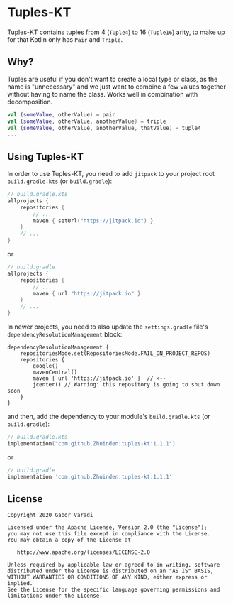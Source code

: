 # Tuples-KT

Tuples-KT contains tuples from 4 (`Tuple4`) to 16 (`Tuple16`) arity, to make up for that Kotlin only has `Pair` and `Triple`.

## Why?

Tuples are useful if you don't want to create a local type or class, as the name is "unnecessary" and we just want to combine a few values together without having to name the class. Works well in combination with decomposition.

``` kotlin
val (someValue, otherValue) = pair
val (someValue, otherValue, anotherValue) = triple
val (someValue, otherValue, anotherValue, thatValue) = tuple4
...
```

## Using Tuples-KT

In order to use Tuples-KT, you need to add `jitpack` to your project root `build.gradle.kts`
(or `build.gradle`):

``` kotlin
// build.gradle.kts
allprojects {
    repositories {
        // ...
        maven { setUrl("https://jitpack.io") }
    }
    // ...
}
```

or

``` groovy
// build.gradle
allprojects {
    repositories {
        // ...
        maven { url "https://jitpack.io" }
    }
    // ...
}
```

In newer projects, you need to also update the `settings.gradle` file's `dependencyResolutionManagement` block:

```
dependencyResolutionManagement {
    repositoriesMode.set(RepositoriesMode.FAIL_ON_PROJECT_REPOS)
    repositories {
        google()
        mavenCentral()
        maven { url 'https://jitpack.io' }  // <--
        jcenter() // Warning: this repository is going to shut down soon
    }
}
```


and then, add the dependency to your module's `build.gradle.kts` (or `build.gradle`):

``` kotlin
// build.gradle.kts
implementation("com.github.Zhuinden:tuples-kt:1.1.1")
```

or

``` groovy
// build.gradle
implementation 'com.github.Zhuinden:tuples-kt:1.1.1'
```

## License

    Copyright 2020 Gabor Varadi

    Licensed under the Apache License, Version 2.0 (the "License");
    you may not use this file except in compliance with the License.
    You may obtain a copy of the License at

       http://www.apache.org/licenses/LICENSE-2.0

    Unless required by applicable law or agreed to in writing, software
    distributed under the License is distributed on an "AS IS" BASIS,
    WITHOUT WARRANTIES OR CONDITIONS OF ANY KIND, either express or implied.
    See the License for the specific language governing permissions and
    limitations under the License.
